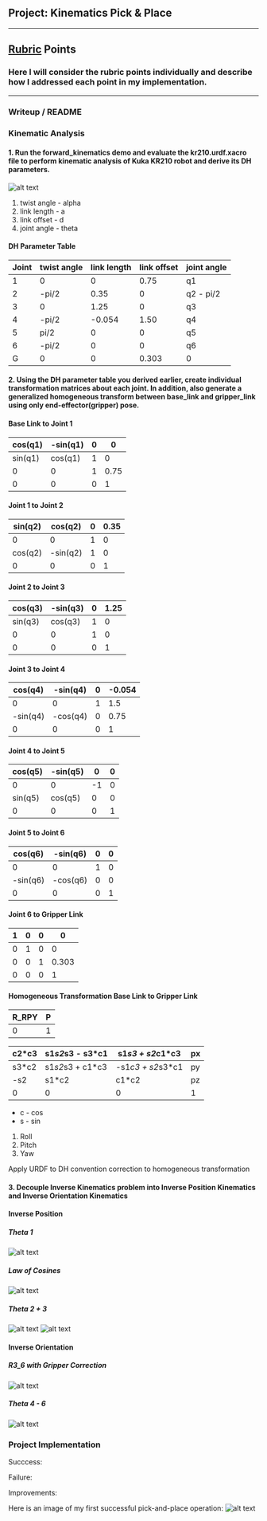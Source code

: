 ## Project: Kinematics Pick & Place
---
[//]: # (Image References)

[image1]: ./images/DH_Diagram.png
[image2]: ./images/theta1.png
[image3]: ./images/law_cosines.png
[image4]: ./images/theta2_3.png
[image5]: ./images/theta2_3_equations.png
[image6]: ./images/R3_6.png
[image7]: ./images/theta4_6.png
[image8]: ./images/first_success.png

## [Rubric](https://review.udacity.com/#!/rubrics/972/view) Points
### Here I will consider the rubric points individually and describe how I addressed each point in my implementation.  

---
### Writeup / README

### Kinematic Analysis
#### 1. Run the forward_kinematics demo and evaluate the kr210.urdf.xacro file to perform kinematic analysis of Kuka KR210 robot and derive its DH parameters.

![alt text][image1]

1. twist angle - alpha
2. link length - a
3. link offset - d
4. joint angle - theta

#### DH Parameter Table
|Joint | twist angle | link length | link offset | joint angle |
|----- | ----------- | ----------- | ----------- | ----------- |
|    1 |           0 |           0 |        0.75 |          q1 |
|    2 |       -pi/2 |        0.35 |           0 |   q2 - pi/2 |
|    3 |           0 |        1.25 |           0 |          q3 |
|    4 |       -pi/2 |      -0.054 |        1.50 |          q4 |
|    5 |        pi/2 |           0 |           0 |          q5 |
|    6 |       -pi/2 |           0 |           0 |          q6 |
|    G |           0 |           0 |       0.303 |           0 |

#### 2. Using the DH parameter table you derived earlier, create individual transformation matrices about each joint. In addition, also generate a generalized homogeneous transform between base_link and gripper_link using only end-effector(gripper) pose.

#### Base Link to Joint 1

| cos(q1) | -sin(q1) | 0 | 0    |
| ------- | -------- | - | ---- |
| sin(q1) |  cos(q1) | 1 | 0    |
|      0  |        0 | 1 | 0.75 |
|      0  |        0 | 0 | 1    |

#### Joint 1 to Joint 2

| sin(q2) |  cos(q2) | 0 | 0.35 |
| ------- | -------- | - | ---- |
|      0  |        0 | 1 | 0    |
| cos(q2) | -sin(q2) | 1 | 0    |
|      0  |        0 | 0 | 1    |

#### Joint 2 to Joint 3

| cos(q3) | -sin(q3) | 0 | 1.25 |
| ------  | -------- | - | ---- |
| sin(q3) |  cos(q3) | 1 | 0    |
|      0  |        0 | 1 | 0    |
|      0  |        0 | 0 | 1    |

#### Joint 3 to Joint 4

| cos(q4)  | -sin(q4) | 0 | -0.054 |
| -------  | -------- | - | ------ |
|       0  |        0 | 1 | 1.5    |
| -sin(q4) | -cos(q4) | 0 | 0.75   |
|       0  |        0 | 0 | 1      |

#### Joint 4 to Joint 5

| cos(q5) | -sin(q5) |  0  | 0 |
| ------  | -------- | --  | - |
|       0 |        0 | -1  | 0 |
| sin(q5) |  cos(q5) |  0  | 0 |
|       0 |        0 |  0  | 1 |

#### Joint 5 to Joint 6

|  cos(q6) | -sin(q6) | 0 | 0 |
|   -----  | -------- | - | - |
|        0 |        0 | 1 | 0 |
| -sin(q6) | -cos(q6) | 0 | 0 |
|        0 |        0 | 0 | 1 |

#### Joint 6 to Gripper Link

| 1 | 0 | 0 | 0     | 
| - | - | - | ---   |
| 0 | 1 | 0 | 0     |
| 0 | 0 | 1 | 0.303 |
| 0 | 0 | 0 | 1     |

#### Homogeneous Transformation Base Link to Gripper Link

| R_RPY | P  |
|  ---  | ---|
|    0  | 1  |

|c2*c3 | s1*s2*s3 - s3*c1 |  s1*s3 + s2*c1*c3 | px |
| ---  | ---------------- |  ---------------- | -- |
|s3*c2 | s1*s2*s3 + c1*c3 | -s1*c3 + s2*s3*c1 | py |
|  -s2 |            s1*c2 |             c1*c2 | pz |
|    0 |                0 |                 0 | 1  |

* c - cos
* s - sin
1. Roll
2. Pitch
3. Yaw

Apply URDF to DH convention correction to homogeneous transformation

#### 3. Decouple Inverse Kinematics problem into Inverse Position Kinematics and Inverse Orientation Kinematics

#### Inverse Position
##### Theta 1
![alt text][image2]

##### Law of Cosines
![alt text][image3]

##### Theta 2 + 3
![alt text][image4]
![alt text][image5]

#### Inverse Orientation
##### R3_6 with Gripper Correction
![alt text][image6]

##### Theta 4 - 6
![alt text][image7]

### Project Implementation

Succcess:

Failure:

Improvements:


Here is an image of my first successful pick-and-place operation:
![alt text][image8]


